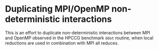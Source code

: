 # Duplicating MPI/OpenMP non-deterministic interactions

This is an effort to duplicate non-deterministic interactions between MPI and OpenMP observed in the HPCCG benchmark `ddot` routine, when local reductions are used in combination with MPI all reduces.
